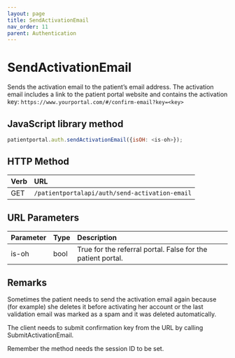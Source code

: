 ```yaml
---
layout: page
title: SendActivationEmail
nav_order: 11
parent: Authentication
---
```


# SendActivationEmail

Sends the activation email to the patient’s email address. The activation email includes a link to the patient portal website and contains the activation key: `https://www.yourportal.com/#/confirm-email?key=<key>`

## JavaScript library method

```javascript
patientportal.auth.sendActivationEmail({isOH: <is-oh>});
```

## HTTP Method

| Verb | URL                                               |
|:-----|:--------------------------------------------------|
| GET | `/patientportalapi/auth/send-activation-email` |

## URL Parameters

| Parameter | Type   | Description                                                 |
|:----------|:-------|:------------------------------------------------------------|
| is-oh | bool | True for the referral portal. False for the patient portal. |

## Remarks

Sometimes the patient needs to send the activation email again because (for example) she deletes it before activating her account or the last validation email was marked as a spam and it was deleted automatically.

The client needs to submit confirmation key from the URL by calling SubmitActivationEmail.

Remember the method needs the session ID to be set.
